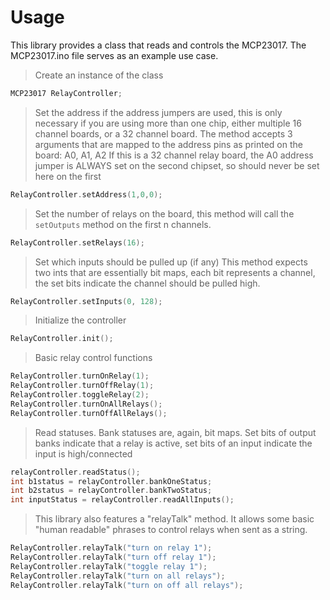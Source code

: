 # Usage

This library provides a class that reads and controls the MCP23017. The MCP23017.ino file serves as an example use case.

>Create an instance of the class
```cpp
MCP23017 RelayController;
```

>Set the address if the address jumpers are used, this is only necessary if you are using more than one chip, either multiple 16 channel boards, or a 32 channel board.
>The method accepts 3 arguments that are mapped to the address pins as printed on the board: A0, A1, A2
>If this is a 32 channel relay board, the A0 address jumper is ALWAYS set on the second chipset, so should never be set here on the first
```cpp
RelayController.setAddress(1,0,0);
```

>Set the number of relays on the board, this method will call the `setOutputs` method on the first n channels.
```cpp
RelayController.setRelays(16);
```

>Set which inputs should be pulled up (if any)
>This method expects two ints that are essentially bit maps, each bit represents a channel, the set bits indicate the channel should be pulled high.
```cpp
RelayController.setInputs(0, 128);
```

>Initialize the controller
```cpp
RelayController.init();
```

>Basic relay control functions
```cpp
RelayController.turnOnRelay(1);
RelayController.turnOffRelay(1);
RelayController.toggleRelay(2);
RelayController.turnOnAllRelays();
RelayController.turnOffAllRelays();
```

>Read statuses. Bank statuses are, again, bit maps. Set bits of output banks indicate that a relay is active, set bits of an input indicate the input is high/connected
```cpp
relayController.readStatus();
int b1status = relayController.bankOneStatus;
int b2status = relayController.bankTwoStatus;
int inputStatus = relayController.readAllInputs();
```

>This library also features a "relayTalk" method. It allows some basic "human readable" phrases to control relays when sent as a string.

```cpp
RelayController.relayTalk("turn on relay 1");
RelayController.relayTalk("turn off relay 1");
RelayController.relayTalk("toggle relay 1");
RelayController.relayTalk("turn on all relays");
RelayController.relayTalk("turn on off all relays");
```

